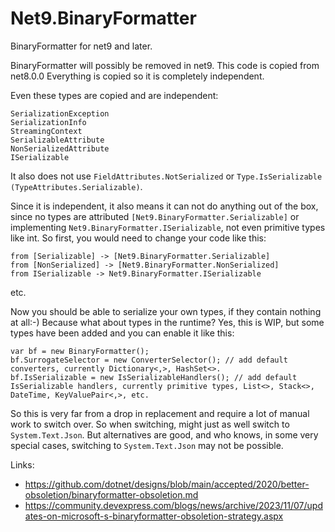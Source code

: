 # Net9.BinaryFormatter
BinaryFormatter for net9 and later.

BinaryFormatter will possibly be removed in net9. This code is copied from net8.0.0
Everything is copied so it is completely independent.

Even these types are copied and are independent:
```
SerializationException
SerializationInfo
StreamingContext
SerializableAttribute
NonSerializedAttribute
ISerializable
```
It also does not use `FieldAttributes.NotSerialized` or `Type.IsSerializable (TypeAttributes.Serializable)`.

Since it is independent, it also means it can not do anything out of the box, since no types are attributed `[Net9.BinaryFormatter.Serializable]` or implementing `Net9.BinaryFormatter.ISerializable`, not even primitive types like int.
So first, you would need to change your code like this:
````
from [Serializable] -> [Net9.BinaryFormatter.Serializable]
from [NonSerialized] -> [Net9.BinaryFormatter.NonSerialized]
from ISerializable -> Net9.BinaryFormatter.ISerializable
````
etc.

Now you should be able to serialize your own types, if they contain nothing at all:-) Because what about types in the runtime? Yes, this is WIP, but some types have been added and you can enable it like this:
```
var bf = new BinaryFormatter();
bf.SurrogateSelector = new ConverterSelector(); // add default converters, currently Dictionary<,>, HashSet<>.
bf.IsSerializable = new IsSerializableHandlers(); // add default IsSerializable handlers, currently primitive types, List<>, Stack<>, DateTime, KeyValuePair<,>, etc.
```
So this is very far from a drop in replacement and require a lot of manual work to switch over. So when switching, might just as well switch to `System.Text.Json`. But alternatives are good, and who knows, in some very special cases, switching to `System.Text.Json` may not be possible.

Links:
* https://github.com/dotnet/designs/blob/main/accepted/2020/better-obsoletion/binaryformatter-obsoletion.md
* https://community.devexpress.com/blogs/news/archive/2023/11/07/updates-on-microsoft-s-binaryformatter-obsoletion-strategy.aspx
